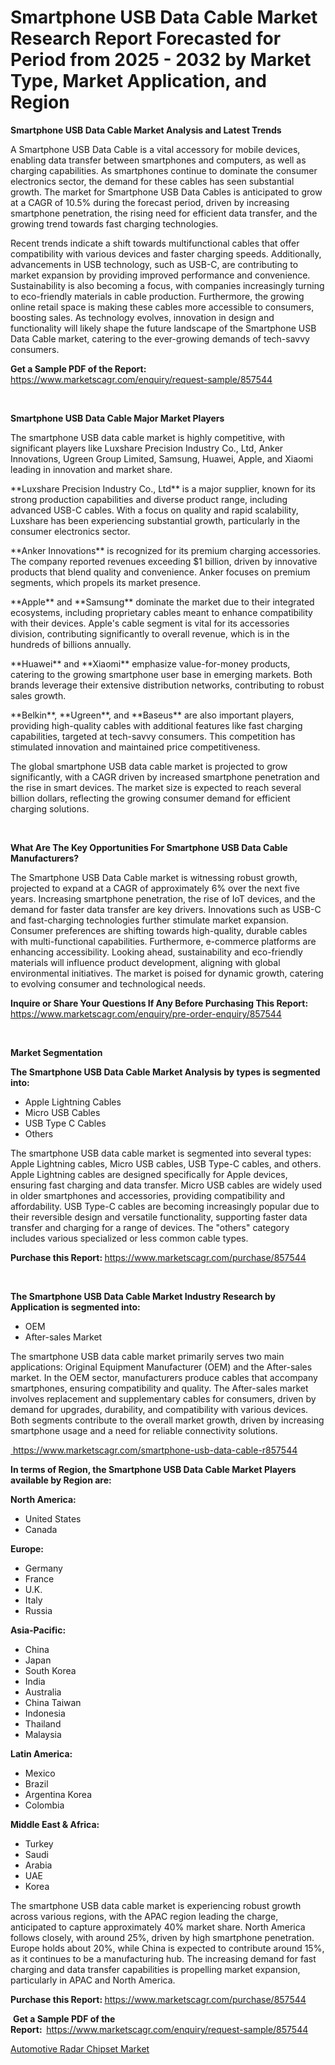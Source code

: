 <p><h1>Smartphone USB Data Cable Market Research Report Forecasted for Period from 2025 -  2032 by Market Type, Market Application, and Region</h1></p><p><strong>Smartphone USB Data Cable Market Analysis and Latest Trends</strong></p>
<p><p>A Smartphone USB Data Cable is a vital accessory for mobile devices, enabling data transfer between smartphones and computers, as well as charging capabilities. As smartphones continue to dominate the consumer electronics sector, the demand for these cables has seen substantial growth. The market for Smartphone USB Data Cables is anticipated to grow at a CAGR of 10.5% during the forecast period, driven by increasing smartphone penetration, the rising need for efficient data transfer, and the growing trend towards fast charging technologies.</p><p>Recent trends indicate a shift towards multifunctional cables that offer compatibility with various devices and faster charging speeds. Additionally, advancements in USB technology, such as USB-C, are contributing to market expansion by providing improved performance and convenience. Sustainability is also becoming a focus, with companies increasingly turning to eco-friendly materials in cable production. Furthermore, the growing online retail space is making these cables more accessible to consumers, boosting sales. As technology evolves, innovation in design and functionality will likely shape the future landscape of the Smartphone USB Data Cable market, catering to the ever-growing demands of tech-savvy consumers.</p></p>
<p><strong>Get a Sample PDF of the Report:&nbsp;</strong> <a href="https://www.marketscagr.com/enquiry/request-sample/857544?utm_campaign=3019&utm_medium=2&utm_source=Github&utm_content=ia&utm_term=06042025&utm_id=smartphone-usb-data-cable">https://www.marketscagr.com/enquiry/request-sample/857544</a></p>
<p>&nbsp;</p>
<p><strong>Smartphone USB Data Cable Major Market Players</strong></p>
<p><p>The smartphone USB data cable market is highly competitive, with significant players like Luxshare Precision Industry Co., Ltd, Anker Innovations, Ugreen Group Limited, Samsung, Huawei, Apple, and Xiaomi leading in innovation and market share. </p><p>**Luxshare Precision Industry Co., Ltd** is a major supplier, known for its strong production capabilities and diverse product range, including advanced USB-C cables. With a focus on quality and rapid scalability, Luxshare has been experiencing substantial growth, particularly in the consumer electronics sector.</p><p>**Anker Innovations** is recognized for its premium charging accessories. The company reported revenues exceeding $1 billion, driven by innovative products that blend quality and convenience. Anker focuses on premium segments, which propels its market presence.</p><p>**Apple** and **Samsung** dominate the market due to their integrated ecosystems, including proprietary cables meant to enhance compatibility with their devices. Apple's cable segment is vital for its accessories division, contributing significantly to overall revenue, which is in the hundreds of billions annually.</p><p>**Huawei** and **Xiaomi** emphasize value-for-money products, catering to the growing smartphone user base in emerging markets. Both brands leverage their extensive distribution networks, contributing to robust sales growth.</p><p>**Belkin**, **Ugreen**, and **Baseus** are also important players, providing high-quality cables with additional features like fast charging capabilities, targeted at tech-savvy consumers. This competition has stimulated innovation and maintained price competitiveness.</p><p>The global smartphone USB data cable market is projected to grow significantly, with a CAGR driven by increased smartphone penetration and the rise in smart devices. The market size is expected to reach several billion dollars, reflecting the growing consumer demand for efficient charging solutions.</p></p>
<p>&nbsp;</p>
<p><strong>What Are The Key Opportunities For Smartphone USB Data Cable Manufacturers?</strong></p>
<p><p>The Smartphone USB Data Cable market is witnessing robust growth, projected to expand at a CAGR of approximately 6% over the next five years. Increasing smartphone penetration, the rise of IoT devices, and the demand for faster data transfer are key drivers. Innovations such as USB-C and fast-charging technologies further stimulate market expansion. Consumer preferences are shifting towards high-quality, durable cables with multi-functional capabilities. Furthermore, e-commerce platforms are enhancing accessibility. Looking ahead, sustainability and eco-friendly materials will influence product development, aligning with global environmental initiatives. The market is poised for dynamic growth, catering to evolving consumer and technological needs.</p></p>
<p><strong>Inquire or Share Your Questions If Any Before Purchasing This Report:</strong> <a href="https://www.marketscagr.com/enquiry/pre-order-enquiry/857544?utm_campaign=3019&utm_medium=2&utm_source=Github&utm_content=ia&utm_term=06042025&utm_id=smartphone-usb-data-cable">https://www.marketscagr.com/enquiry/pre-order-enquiry/857544</a></p>
<p>&nbsp;</p>
<p><strong>Market Segmentation</strong></p>
<p><strong>The Smartphone USB Data Cable Market Analysis by types is segmented into:</strong></p>
<p><ul><li>Apple Lightning Cables</li><li>Micro USB Cables</li><li>USB Type C Cables</li><li>Others</li></ul></p>
<p><p>The smartphone USB data cable market is segmented into several types: Apple Lightning cables, Micro USB cables, USB Type-C cables, and others. Apple Lightning cables are designed specifically for Apple devices, ensuring fast charging and data transfer. Micro USB cables are widely used in older smartphones and accessories, providing compatibility and affordability. USB Type-C cables are becoming increasingly popular due to their reversible design and versatile functionality, supporting faster data transfer and charging for a range of devices. The "others" category includes various specialized or less common cable types.</p></p>
<p><strong>Purchase this Report:&nbsp;</strong><a href="https://www.marketscagr.com/purchase/857544?utm_campaign=3019&utm_medium=2&utm_source=Github&utm_content=ia&utm_term=06042025&utm_id=smartphone-usb-data-cable">https://www.marketscagr.com/purchase/857544</a></p>
<p>&nbsp;</p>
<p><strong>The Smartphone USB Data Cable Market Industry Research by Application is segmented into:</strong></p>
<p><ul><li>OEM</li><li>After-sales Market</li></ul></p>
<p><p>The smartphone USB data cable market primarily serves two main applications: Original Equipment Manufacturer (OEM) and the After-sales market. In the OEM sector, manufacturers produce cables that accompany smartphones, ensuring compatibility and quality. The After-sales market involves replacement and supplementary cables for consumers, driven by demand for upgrades, durability, and compatibility with various devices. Both segments contribute to the overall market growth, driven by increasing smartphone usage and a need for reliable connectivity solutions.</p></p>
<p><a href="https://www.marketscagr.com/smartphone-usb-data-cable-r857544?utm_campaign=3019&utm_medium=2&utm_source=Github&utm_content=ia&utm_term=06042025&utm_id=smartphone-usb-data-cable">&nbsp;https://www.marketscagr.com/smartphone-usb-data-cable-r857544</a></p>
<p><strong>In terms of Region, the Smartphone USB Data Cable Market Players available by Region are:</strong></p>
<p>
    <p> <strong> North America: </strong>
        <ul>
            <li>United States</li>
            <li>Canada</li>
        </ul>
        </p> 
    <p> <strong> Europe: </strong>
        <ul>
            <li>Germany</li>
            <li>France</li>
            <li>U.K.</li>
            <li>Italy</li>
            <li>Russia</li>
        </ul>
        </p> 
    <p> <strong> Asia-Pacific: </strong>
        <ul>
            <li>China</li>
            <li>Japan</li>
            <li>South Korea</li>
            <li>India</li>
            <li>Australia</li>
            <li>China Taiwan</li>
            <li>Indonesia</li>
            <li>Thailand</li>
            <li>Malaysia</li>
        </ul>
        </p> 
    <p> <strong> Latin America: </strong>
        <ul>
            <li>Mexico</li>
            <li>Brazil</li>
            <li>Argentina Korea</li>
            <li>Colombia</li>
        </ul>
        </p> 
    <p> <strong> Middle East & Africa: </strong>
        <ul>
            <li>Turkey</li>
            <li>Saudi</li>
            <li>Arabia</li>
            <li>UAE</li>
            <li>Korea</li>
        </ul>
    </p>
    </p>
<p><p>The smartphone USB data cable market is experiencing robust growth across various regions, with the APAC region leading the charge, anticipated to capture approximately 40% market share. North America follows closely, with around 25%, driven by high smartphone penetration. Europe holds about 20%, while China is expected to contribute around 15%, as it continues to be a manufacturing hub. The increasing demand for fast charging and data transfer capabilities is propelling market expansion, particularly in APAC and North America.</p></p>
<p><strong>Purchase this Report: </strong><a href="https://www.marketscagr.com/purchase/857544?utm_campaign=3019&utm_medium=2&utm_source=Github&utm_content=ia&utm_term=06042025&utm_id=smartphone-usb-data-cable">https://www.marketscagr.com/purchase/857544</a></p>
<p>&nbsp;<strong>Get a Sample PDF of the Report:&nbsp;&nbsp;</strong><a href="https://www.marketscagr.com/enquiry/request-sample/857544?utm_campaign=3019&utm_medium=2&utm_source=Github&utm_content=ia&utm_term=06042025&utm_id=smartphone-usb-data-cable">https://www.marketscagr.com/enquiry/request-sample/857544</a></p>
<p><strong></strong></p>
<p><p><a href="https://github.com/akermigarib/Market-Research-Report-List-1/blob/main/automotive-radar-chipset-market.md?utm_campaign=3019&utm_medium=2&utm_source=Github&utm_content=ia&utm_term=06042025&utm_id=smartphone-usb-data-cable">Automotive Radar Chipset Market</a></p></p>